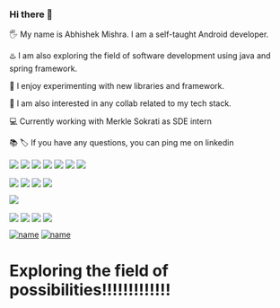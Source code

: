 ### Hi there 👋

:raised_hand_with_fingers_splayed: My name is Abhishek Mishra. I am a self-taught Android developer.

:hotsprings: I am also exploring the field of software development using java and spring framework.

:test_tube: I enjoy experimenting with new libraries and framework.

:handshake: I am also interested in any collab related to my tech stack.

:computer: Currently working with Merkle Sokrati as SDE intern

:books: :label: If you have any questions, you can ping me on linkedin


<img align="center" src="https://img.shields.io/badge/Java-ED8B00?style=for-the-badge&logo=java&logoColor=white>"/> <img align="center" src="https://img.shields.io/badge/C%2B%2B-00599C?style=for-the-badge&logo=c%2B%2B&logoColor=white>" /> <img align="center" src="https://img.shields.io/badge/C-00599C?style=for-the-badge&logo=c&logoColor=white>" />    <img align="center" src="https://img.shields.io/badge/HTML5-E34F26?style=for-the-badge&logo=html5&logoColor=white>" />    <img align="center" src="https://img.shields.io/badge/CSS-239120?&style=for-the-badge&logo=css3&logoColor=white" /> <img align="center" src="https://img.shields.io/badge/Dart-0175C2?style=for-the-badge&logo=dart&logoColor=white" /> <image align = "center" src="https://img.shields.io/badge/SQLite-07405E?style=for-the-badge&logo=sqlite&logoColor=white" />

<img align="center" src="https://img.shields.io/static/v1?label=<Library>&message=<Retrofit>&color=<orange>"/>  <img align="center" src="https://img.shields.io/static/v1?label=<Library>&message=<Glide>&color=<orange>"/>  <img align="center" src="https://img.shields.io/static/v1?label=<Library>&message=<DatabseRoom>&color=<orange>"/>  <img align="center" src="https://img.shields.io/static/v1?label=<Library>&message=<OKHTTP>&color=<orange>"/>

<img align = "center" src = "https://img.shields.io/badge/Android-3DDC84?style=for-the-badge&logo=android&logoColor=white" />

<img align = "center" src = "https://img.shields.io/badge/Visual_Studio_Code-0078D4?style=for-the-badge&logo=visual%20studio%20code&logoColor=white" />   <img align = "center" src = "https://img.shields.io/badge/pycharm-143?style=for-the-badge&logo=pycharm&logoColor=black&color=black&labelColor=green" />   <img align = "center" src = "https://img.shields.io/badge/Notepad++-90E59A.svg?style=for-the-badge&logo=notepad%2B%2B&logoColor=black" />   <img align = "center" src = "https://img.shields.io/badge/IntelliJIDEA-000000.svg?style=for-the-badge&logo=intellij-idea&logoColor=white" />

[![name](https://img.shields.io/badge/LinkedIn-0077B5?style=for-the-badge&logo=linkedin&logoColor=white)](https://www.linkedin.com/in/abhishek-mishra-44081a169/)   [![name](https://img.shields.io/badge/Gmail-D14836?style=for-the-badge&logo=gmail&logoColor=white)](mailto:iammishrahere@gmail.com)


# Exploring the field of possibilities!!!!!!!!!!!!!

<!--
**mishra0007/mishra0007** is a ✨ _special_ ✨ repository because its `README.md` (this file) appears on your GitHub profile.

Here are some ideas to get you started:

- 🔭 I’m currently working on ...
- 🌱 I’m currently learning ...
- 👯 I’m looking to collaborate on ...
- 🤔 I’m looking for help with ...
- 💬 Ask me about ...
- 📫 How to reach me: ...
- 😄 Pronouns: ...
- ⚡ Fun fact: ...
-->
